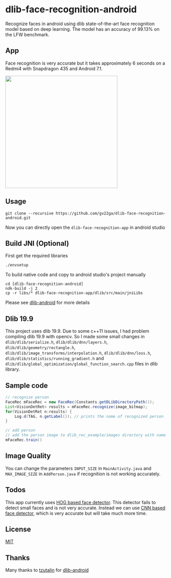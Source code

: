 # dlib-face-recognition-android
Recognize faces in android using dlib state-of-the-art face recognition model based on deep learning. The model has an accuracy of 99.13% on the LFW benchmark.

## App
Face recognition is very accurate but it takes approximately 6 seconds on a Redmi4 with Snapdragon 435 and Android 7.1.

<img src="https://raw.githubusercontent.com/gv22ga/dlib-face-recognition-android/master/media/demo.gif" width=350>


## Usage
    git clone --recursive https://github.com/gv22ga/dlib-face-recognition-android.git
Now you can directly open the `dlib-face-recognition-app` in android studio

## Build JNI (Optional)
First get the required libraries
    
    ./envsetup

To build native code and copy to android studio's project manually
    
    cd [dlib-face-recognition-android]
    ndk-build -j 2
    cp -r libs/* dlib-face-recognition-app/dlib/src/main/jniLibs
Please see [dlib-android](https://github.com/tzutalin/dlib-android) for more details

## Dlib 19.9
This project uses dlib 19.9. Due to some c++11 issues, I had problem compiling dlib 19.9 with opencv. So I made some small changes in `dlib/dlib/serialize.h`, `dlib/dlib/dnn/layers.h`, `dlib/dlib/geometry/rectangle.h`, `dlib/dlib/image_transforms/interpolation.h`, `dlib/dlib/dnn/loss.h`, `dlib/dlib/statistics/running_gradient.h` and `dlib/dlib/global_optimization/global_function_search.cpp` files in dlib library.

## Sample code
```java
// recognize person
FaceRec mFaceRec = new FaceRec(Constants.getDLibDirectoryPath());
List<VisionDetRet> results = mFaceRec.recognize(image_bitmap);
for(VisionDetRet n:results) {
    Log.d(TAG, n.getLabel()); // prints the name of recognized person
}

// add person
// add the person image to dlib_rec_example/images directory with name `[PersonName].jpg`
mFaceRec.train()
```

## Image Quality
You can change the parameters `INPUT_SIZE` in `MainActivity.java` and `MAX_IMAGE_SIZE` in `AddPerson.java` if recognition is not working accurately.

## Todos
This app currently uses [HOG based face detector](http://dlib.net/dnn_introduction_ex.cpp.html). This detector fails to detect small faces and is not very accurate. Instead we can use [CNN based face detector](http://dlib.net/dnn_mmod_face_detection_ex.cpp.html), which is very accurate but will take much more time.

## License
[MIT](https://github.com/gv22ga/dlib-face-recognition-android/blob/master/LICENSE)

## Thanks
Many thanks to [tzutalin](https://github.com/tzutalin) for [dlib-android](https://github.com/tzutalin/dlib-android)
